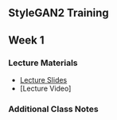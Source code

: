 ## StyleGAN2 Training

## Week 1

### Lecture Materials
- [Lecture Slides](https://docs.google.com/presentation/d/1fU_vonwmaqH4iBJZo6CfqXZ4aJQz02IVIfIrCyM_Ua0/edit?usp=sharing)
- [Lecture Video]

### Additional Class Notes

